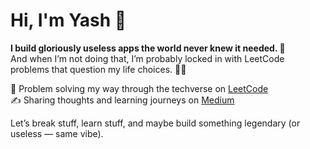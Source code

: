 # Hi, I'm Yash 👋  
**I build gloriously useless apps the world never knew it needed. 🚀**  
And when I’m not doing that, I’m probably locked in with LeetCode problems that question my life choices. 🧩🔥

🧠 Problem solving my way through the techverse on [LeetCode](https://www.leetcode.com/u/notoriousmb10)  
✍️ Sharing thoughts and learning journeys on [Medium](https://medium.com/@yash_mb10)

Let’s break stuff, learn stuff, and maybe build something legendary (or useless — same vibe).
